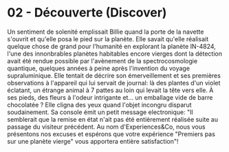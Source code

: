 # 02 - Découverte (Discover)

Un sentiment de solenité emplissait Billie quand la porte de la navette s'ouvrit et qu'elle posa le pied sur la planète. Elle savait qu'elle réalisait quelque chose de grand pour l'humanité en explorant la planète IN-4824, l'une des innonbrables planètes habitables encore vierges dont la détection avait été rendue possible par l'avènement de la spectrocosmologie quantique, quelques années à peine après l'invention du voyage supraluminique. Elle tentait de décrire son émerveillement et ses premières observations à l'appareil qui lui servait de journal: là des plantes d'un violet éclatant, un étrange animal à 7 pattes au loin qui levait la tête vers elle. À ses pieds, des fleurs à l'odeur intrigante et... un emballage vide de barre chocolatée ? Elle cligna des yeux quand l'objet incongru disparut soudainement. Sa console émit un petit message electronique: "Il semblerait que la remise en état n'ait pas été entièrement réalisée suite au passage du visiteur précédent. Au nom d'Experiences&Co, nous vous présentons nos excuses et espérons que votre expérience "Premiers pas sur une planète vierge" vous apportera entière satisfaction"!
